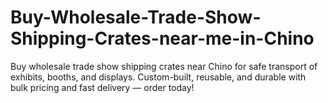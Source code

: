 # Buy-Wholesale-Trade-Show-Shipping-Crates-near-me-in-Chino
Buy wholesale trade show shipping crates near Chino for safe transport of exhibits, booths, and displays. Custom-built, reusable, and durable with bulk pricing and fast delivery — order today!
